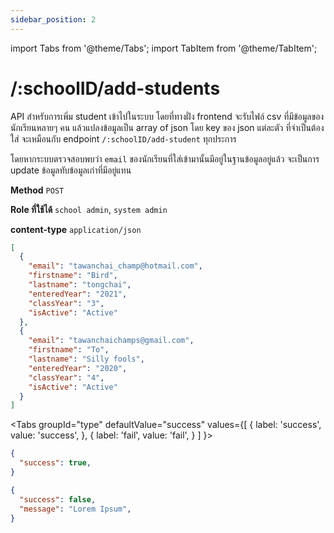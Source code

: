 ```yaml
---
sidebar_position: 2
---
```


import Tabs from '@theme/Tabs';
import TabItem from '@theme/TabItem';

# /:schoolID/add-students


API สำหรับการเพิ่ม student เข้าไปในระบบ โดยที่ทางฝั่ง frontend จะรับไฟล์ csv ที่มีข้อมูลของนักเรียนหลายๆ คน แล้วแปลงข้อมูลเป็น array of json โดย key ของ json แต่ละตัว ที่จำเป็นต้องใส่ จะเหมือนกับ endpoint `/:schoolID/add-student` ทุกประการ 

โดยหากระบบตรวจสอบพบว่า `email` ของนักเรียนที่ใส่เข้ามานั้นมีอยู่ในฐานข้อมูลอยู่แล้ว จะเป็นการ update ข้อมูลทับข้อมูลเก่าที่มีอยู่แทน

**Method** `POST`


**Role ที่ใช้ได้** `school admin`, `system admin`


**content-type** `application/่json`


```json title="Request"
[
  {
    "email": "tawanchai_champ@hotmail.com",
    "firstname": "Bird",
    "lastname": "tongchai",
    "enteredYear": "2021",
    "classYear": "3",
    "isActive": "Active"
  },
  {
    "email": "tawanchaichamps@gmail.com",
    "firstname": "To",
    "lastname": "Silly fools",
    "enteredYear": "2020",
    "classYear": "4",
    "isActive": "Active"
  }
]
```


<Tabs
  groupId="type"
  defaultValue="success"
  values={[
    { label: 'success', value: 'success', },
    { label: 'fail', value: 'fail', }
  ]
}>

<TabItem value="success">

```json title="Response"
{
  "success": true,
}
```
</TabItem>

<TabItem value="fail">

```json title="Response"
{
  "success": false,
  "message": "Lorem Ipsum",
}
```
</TabItem>

</Tabs>
